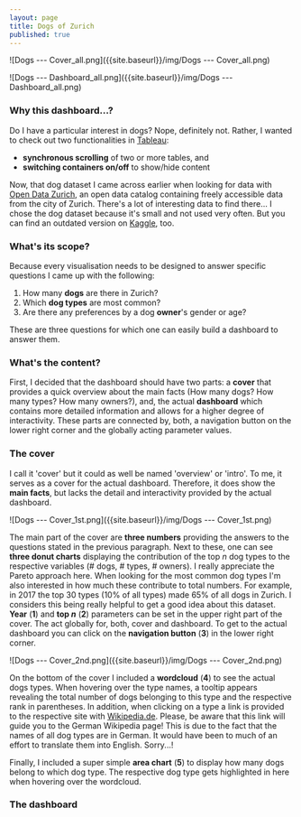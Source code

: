 ```yaml
---
layout: page
title: Dogs of Zurich
published: true
---
```

![Dogs --- Cover_all.png]({{site.baseurl}}/img/Dogs --- Cover_all.png)

![Dogs --- Dashboard_all.png]({{site.baseurl}}/img/Dogs --- Dashboard_all.png)


### Why this dashboard...?
Do I have a particular interest in dogs? Nope, definitely not. Rather, I wanted to check out two functionalities in [Tableau](tableau.com):

- **synchronous scrolling** of two or more tables, and
- **switching containers on/off** to show/hide content

Now, that dog dataset I came across earlier when looking for data with [Open Data Zurich](https://data.stadt-zuerich.ch/), an open data catalog containing freely accessible data from the city of Zurich. There's a lot of interesting data to find there... I chose the dog dataset because it's small and not used very often. But you can find an outdated version on [Kaggle](), too.


### What's its scope?
Because every visualisation needs to be designed to answer specific questions I came up with the following:

1. How many **dogs** are there in Zurich?
2. Which **dog types** are most common?
3. Are there any preferences by a dog **owner**'s gender or age?

These are three questions for which one can easily build a dashboard to answer them.


### What's the content?
First, I decided that the dashboard should have two parts: a **cover** that provides a quick overview about the main facts (How many dogs? How many types? How many owners?), and, the actual **dashboard** which contains more detailed information and allows for a higher degree of interactivity. These parts are connected by, both, a navigation button on the lower right corner and the globally acting parameter values.

### The cover
I call it 'cover' but it could as well be named 'overview' or 'intro'. To me, it serves as a cover for the actual dashboard. Therefore, it does show the **main facts**, but lacks the detail and interactivity provided by the actual dashboard.

![Dogs --- Cover_1st.png]({{site.baseurl}}/img/Dogs --- Cover_1st.png)

The main part of the cover are **three numbers** providing the answers to the questions stated in the previous paragraph. Next to these, one can see **three donut charts** displaying the contribution of the top *n* dog types to the respective variables (# dogs, # types, # owners). I really appreciate the Pareto approach here. When looking for the most common dog types I'm also interested in how much these contribute to total numbers. For example, in 2017 the top 30 types (10% of all types) made 65% of all dogs in Zurich. I considers this being really helpful to get a good idea about this dataset. **Year** (**1**) and **top *n*** (**2**) parameters can be set in the upper right part of the cover. The act globally for, both, cover and dashboard.
To get to the actual dashboard you can click on the **navigation button** (**3**) in the lower right corner.

![Dogs --- Cover_2nd.png]({{site.baseurl}}/img/Dogs --- Cover_2nd.png)

On the bottom of the cover I included a **wordcloud** (**4**) to see the actual dogs types. When hovering over the type names, a tooltip appears revealing the total number of dogs belonging to this type and the respective rank in parentheses. In addition, when clicking on a type a link is provided to the respective site with [Wikipedia.de](https://wikipedia.de). Please, be aware that this link will guide you to the German Wikipedia page! This is due to the fact that the names of all dog types are in German. It would have been to much of an effort to translate them into English. Sorry...!

Finally, I included a super simple **area chart** (**5**) to display how many dogs belong to which dog type. The respective dog type gets highlighted in here when hovering over the wordcloud.


### The dashboard
